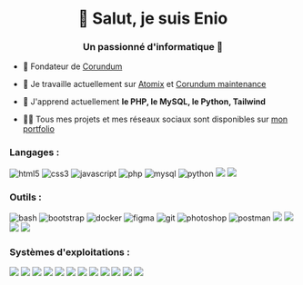 <h1 align="center">👋 Salut, je suis Enio</h1>
<h3 align="center">Un passionné d'informatique 🚀</h3>

- 🎯 Fondateur de [Corundum](https://github.com/corundumproject)

- 🔭 Je travaille actuellement sur [Atomix](https://github.com/enioaiello/atomix) et [Corundum maintenance](https://github.com/CorundumProject/maintenance)

- 🌱 J'apprend actuellement **le PHP, le MySQL, le Python, Tailwind**

- 👨‍💻 Tous mes projets et mes réseaux sociaux sont disponibles sur [mon portfolio](https://enioaiello.github.io/)

### Langages :

<p align="left"><img src="https://img.shields.io/badge/HTML-239120?style=for-the-badge&logo=html5&logoColor=white" alt="html5"> <img src="https://img.shields.io/badge/CSS-239120?&style=for-the-badge&logo=css3&logoColor=white" alt="css3"> <img src="https://img.shields.io/badge/JavaScript-F7DF1E?style=for-the-badge&logo=JavaScript&logoColor=white" alt="javascript"> <img src="https://img.shields.io/badge/PHP-777BB4?style=for-the-badge&logo=php&logoColor=white" alt="php"> <img src="https://img.shields.io/badge/MySQL-00000F?style=for-the-badge&logo=mysql&logoColor=white" alt="mysql"> <img src="https://img.shields.io/badge/Python-14354C?style=for-the-badge&logo=python&logoColor=white" alt="python"> <img src="https://img.shields.io/badge/Markdown-000000?style=for-the-badge&logo=markdown&logoColor=white"> <img src="https://img.shields.io/badge/p5%20js-ED225D?style=for-the-badge&logo=p5dotjs&logoColor=white"></p>

### Outils :

<p align="left"><img src="https://img.shields.io/badge/Shell_Script-121011?style=for-the-badge&logo=gnu-bash&logoColor=white" alt="bash"> <img src="https://img.shields.io/badge/Bootstrap-563D7C?style=for-the-badge&logo=bootstrap&logoColor=white" alt="bootstrap"> <img src="https://img.shields.io/badge/docker-%230db7ed.svg?style=for-the-badge&logo=docker&logoColor=white" alt="docker"> <img src="https://img.shields.io/badge/Figma-F24E1E?style=for-the-badge&logo=figma&logoColor=white" alt="figma"> <img src="https://img.shields.io/badge/GIT-E44C30?style=for-the-badge&logo=git&logoColor=white" alt="git"> <img src="https://img.shields.io/badge/Adobe%20Photoshop-31A8FF?style=for-the-badge&logo=Adobe%20Photoshop&logoColor=black" alt="photoshop"> <img src="https://img.shields.io/badge/Postman-FF6C37?style=for-the-badge&logo=postman&logoColor=white" alt="postman"> <img src="https://img.shields.io/badge/WSL-0a97f5?style=for-the-badge&logo=linux&logoColor=white"> <img src="https://img.shields.io/badge/Wordpress-21759B?style=for-the-badge&logo=wordpress&logoColor=white"> <img src="https://img.shields.io/badge/Sass-CC6699?style=for-the-badge&logo=sass&logoColor=white"> <img src="https://img.shields.io/badge/Laravel-FF2D20?style=for-the-badge&logo=laravel&logoColor=white"></p>

### Systèmes d'exploitations :

<p align="left"><img src="https://img.shields.io/badge/mac%20os-000000?style=for-the-badge&logo=apple&logoColor=white"> <img src="https://img.shields.io/badge/iOS-000000?style=for-the-badge&logo=ios&logoColor=white"> <img src="https://img.shields.io/badge/Arch_Linux-1793D1?style=for-the-badge&logo=arch-linux&logoColor=white"> <img src="https://img.shields.io/badge/Debian-A81D33?style=for-the-badge&logo=debian&logoColor=white"> <img src="https://img.shields.io/badge/Fedora-294172?style=for-the-badge&logo=fedora&logoColor=white"> <img src="https://img.shields.io/badge/Windows-0078D6?style=for-the-badge&logo=windows&logoColor=white"> <img src="https://img.shields.io/badge/Android-3DDC84?style=for-the-badge&logo=android&logoColor=white"> <img src="https://img.shields.io/badge/Elementary%20OS-64BAFF?style=for-the-badge&logo=elementary&logoColor=white"> <img src="https://img.shields.io/badge/Tails%20-56347C?&style=for-the-badge&logo=tails&logoColor=white"> <img src="https://img.shields.io/badge/Alpine_Linux-0D597F?style=for-the-badge&logo=alpine-linux&logoColor=white"> <img src="https://img.shields.io/badge/manjaro-35BF5C?style=for-the-badge&logo=manjaro&logoColor=white"> <img src="https://img.shields.io/badge/Ubuntu-E95420?style=for-the-badge&logo=ubuntu&logoColor=white"></p>

